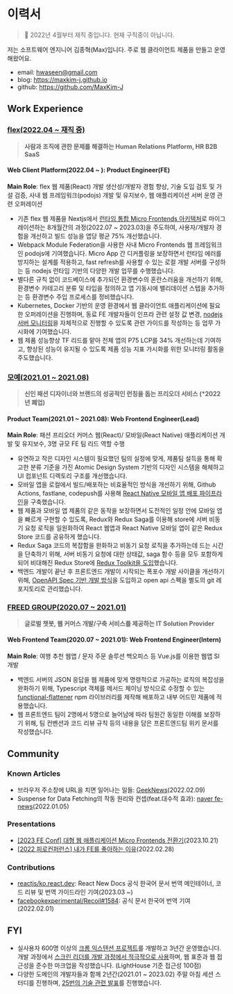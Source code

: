 # 이력서

> 👔 2022년 4월부터 재직 중입니다. 현재 구직중이 아닙니다.

저는 소프트웨어 엔지니어 김종혁(Max)입니다. 주로 웹 클라이언트 제품을 만들고 운영해왔어요.

- email: hwaseen@gmail.com
- blog: https://maxkim-j.github.io
- github: https://github.com/MaxKim-J

## Work Experience

### [flex(2022.04 ~ 재직 중)](https://flex.team/)

> **사람과 조직에 관한 문제를 해결하는 Human Relations Platform, HR B2B SaaS**

#### Web Client Platform(2022.04 ~ ): Product Engineer(FE)

**Main Role**: flex 웹 제품(React) 개발 생산성/개발자 경험 향상, 기술 도입 검토 및 가설 검증, 사내 웹 프레임워크(podojs) 개발 및 유지보수, 웹 애플리케이션 서버 운영 관련 오퍼레이션

- 기존 flex 웹 제품을 Nextjs에서 [런타임 통합 Micro Frontends 아키텍처](https://maxkim-j.github.io/posts/runtime-integration-micro-frontends)로 마이그레이션하는 8개월간의 과정(2022.07 ~ 2023.03)을 주도하여, 사용자/개발자 경험을 개선하고 빌드 성능을 앱당 평균 75% 개선했습니다.
- Webpack Module Federation을 사용한 사내 Micro Frontends 웹 프레임워크인 podojs에 기여했습니다. Micro App 간 디커플링을 보장하면서 런타임 에러를 방지하는 설계를 적용하고, fast refresh를 사용할 수 있는 로컬 개발 서버를 구성하는 등 nodejs 런타임 기반의 다양한 개발 업무를 수행했습니다.
- 별다른 규칙 없이 코드베이스에 추가되던 환경변수의 혼란스러움을 개선하기 위해, 환경변수 카테고리 분류 및 타입을 정의하고 앱 기동시에 밸리데이션 스텝을 추가하는 등 환경변수 주입 프로세스를 정비했습니다.
- Kubernetes, Docker 기반의 운영 환경에서 웹 클라이언트 애플리케이션에 필요한 오퍼레이션을 진행하며, 동료 FE 개발자들이 인프라 관련 설정 값 변경, [nodejs 서버 모니터링](https://maxkim-j.github.io/posts/nodejs-server-monitoring)을 자체적으로 진행할 수 있도록 관련 가이드를 작성하는 등 업무 가시화에 기여했습니다.
- 웹 제품 성능향상 TF 리드를 맡아 전체 앱의 P75 LCP를 34% 개선하는데 기여하고, 향상된 성능이 유지될 수 있도록 제품 성능 지표 가시화를 위한 모니터링 활동을 주도했습니다.

### [모예(2021.01 ~ 2021.08)](https://thevc.kr/moye)

> **신인 패션 디자이너와 브랜드의 성공적인 런칭을 돕는 프리오더 서비스 (\*2022년 폐업)**

#### Product Team(2021.01 ~ 2021.08): Web Frontend Engineer(Lead)

**Main Role**: 패션 프리오더 커머스 웹(React)/ 모바일(React Native) 애플리케이션 개발 및 유지보수, 3명 규모 FE 팀 리드 역할 수행

- 유연하고 작은 디자인 시스템이 필요했던 팀의 실정에 맞게, 제품팀 설득을 통해 확고한 분류 기준을 가진 Atomic Design System 기반의 디자인 시스템을 해체하고 UI 컴포넌트 디렉토리 구조를 개선했습니다.
- 모바일 앱을 로컬에서 빌드/배포하는 비효율적인 방식을 개선하기 위해, Github Actions, fastlane, codepush를 사용해 [React Native 모바일 앱 배포 파이프라인](https://maxkim-j.github.io/posts/react-native-ci-cd)을 구축했습니다.
- 웹 제품과 모바일 앱 제품의 같은 동작을 보장하면서 도전적인 일정 안에 모바일 앱을 빠르게 구현할 수 있도록, Redux와 Redux Saga를 이용해 store에 서버 비동기 요청 로직을 일원화하여 React 웹앱과 React Native 모바일 앱이 같은 Redux Store 코드를 공유하게 했습니다.
- Redux Saga 코드의 복잡함을 완화하고 비동기 요청 로직을 추가하는데 드는 시간을 단축하기 위해, 서버 비동기 요청에 대한 상태값, saga 함수 등을 모두 포함하게 되어 비대해진 Redux Store에 [Redux Toolkit을 도입](https://maxkim-j.github.io/posts/redux-store-structure)했습니다.
- 백엔드 개발이 끝난 후 프론트엔드 개발이 시작되는 폭포수 개발 사이클을 개선하기 위해, [OpenAPI Spec 기반 개발 방식](https://projectmaxkim.notion.site/0228-OpenAPI-46c3c26970b2407eb8c4b063bf0bff55)을 도입하고 open api 스펙을 별도의 git 레포지토리로 관리했습니다.

### [FREED GROUP(2020.07 ~ 2021.01)](https://www.freedgrouptech.com/)

> **글로벌 챗봇, 웹 커머스 개발/구축 서비스를 제공하는 IT Solution Provider**

#### Web Frontend Team(2020.07 ~ 2021.01): Web Frontend Engineer(Intern)

**Main Role**: 여행 추천 웹앱 / 문자 주문 솔루션 백오피스 등 Vue.js를 이용한 웹앱 SI 개발

- 백엔드 서버의 JSON 응답을 웹 제품에 맞게 명령적으로 가공하는 로직의 복잡성을 완화하기 위해, Typescript 객체를 메서드 체이닝 방식으로 수정할 수 있는 [functional-flattener](https://github.com/MaxKim-J/functional-flattener) npm 라이브러리를 제작해 배포하고 내부 어드민 제품에 적용했습니다.
- 웹 프론트엔드 팀이 2명에서 5명으로 늘어남에 따라 팀원간 동일한 이해를 보장하기 위해, 팀 컨벤션과 코드 리뷰 규칙 등의 내용을 담은 프론트엔드팀 위키 문서를 작성했습니다.

## Community

### Known Articles

- 브라우저 주소창에 URL을 치면 일어나는 일들: [GeekNews](https://twitter.com/GeekNewsBot/status/1491218802474127362)(2022.02.09)
- Suspense for Data Fetching의 작동 원리와 컨셉(feat.대수적 효과): [naver fe-news](https://github.com/naver/fe-news/blob/master/issues/2021-12.md)(2022.01.05)

### Presentations

- [[2023 FE Conf] 대형 웹 애플리케이션 Micro Frontends 전환기](https://www.youtube.com/watch?v=VnJLFwnuLV4)(2023.10.21)
- [[2022 피로컨퍼런스] 내가 FE를 좋아하는 이유](https://www.youtube.com/watch?v=8vKSx9KXddI)(2022.02.28)

### Contributions

- [reactjs/ko.react.dev](https://github.com/reactjs/ko.react.dev): React New Docs 공식 한국어 문서 번역 메인테이너, 코드 리뷰 및 번역 가이드라인 기여(2023.03 ~)
- [facebookexperimental/Recoil#1584](https://github.com/facebookexperimental/Recoil/pull/1584): 공식 문서 한국어 번역 기여(2022.02.01)

## FYI

- 실사용자 600명 이상의 [크롬 익스텐션 프로젝트](https://github.com/MaxKim-J/hufs-semester-clock-v2)를 개발하고 3년간 운영했습니다. 개발 과정에서 [스크린 리더를 개발 과정에서 적극적으로 사용](https://maxkim-j.github.io/posts/web-accessiblity-virtuous-cycle)하며, 웹 표준과 웹 접근성을 준수한 마크업을 작성했습니다. (LightHouse 기준 접근성 100점)
- 다양한 도메인의 개발자들과 함께 2년간(2021.01 ~ 2023.02) 주말 아침 세션 스터디를 진행하며, [25번의 기술 관련 발표](https://dent-aurora-a21.notion.site/d43fd4a132234c028ad3a1500c97c5b1)를 진행했습니다.
